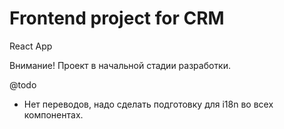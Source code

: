 # Frontend project for CRM

React App

Внимание! Проект в начальной стадии разработки.

@todo

- Нет переводов, надо сделать подготовку для i18n во всех компонентах.
